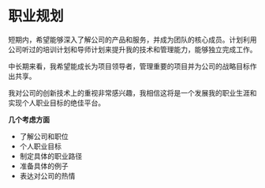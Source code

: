 # 职业规划

短期内，希望能够深入了解公司的产品和服务，并成为团队的核心成员。计划利用公司听过的培训计划和导师计划来提升我的技术和管理能力，能够独立完成工作。

中长期来看，我希望能成长为项目领导者，管理重要的项目并为公司的战略目标作出共享。

我对公司的创新技术上的重视非常感兴趣，我相信这将是一个发展我的职业生涯和实现个人职业目标的绝佳平台。

**几个考虑方面**

- 了解公司和职位
- 个人职业目标
- 制定具体的职业路径
- 准备具体的例子
- 表达对公司的热情
